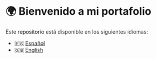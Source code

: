 # 🌍 Bienvenido a mi portafolio

Este repositorio está disponible en los siguientes idiomas:

- 🇪🇸 [Español](README.es.md)
- 🇬🇧 [English](README.en.md)
